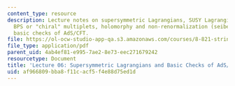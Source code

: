 ```yaml
---
content_type: resource
description: Lecture notes on supersymmetric Lagrangians, SUSY Lagrangians, superspace,
  BPS or "chiral" multiplets, holomorphy and non-renormalization (seibergology), and
  basic checks of AdS/CFT.
file: https://ol-ocw-studio-app-qa.s3.amazonaws.com/courses/8-821-string-theory-fall-2008/af966809bba8f11cacf5f4e88d75ed1d_lecture06.pdf
file_type: application/pdf
parent_uid: 4ab4ef81-e995-7ae2-8e73-eec271679242
resourcetype: Document
title: 'Lecture 06: Supersymmetric Lagrangians and Basic Checks of AdS/CFT'
uid: af966809-bba8-f11c-acf5-f4e88d75ed1d
---
```

